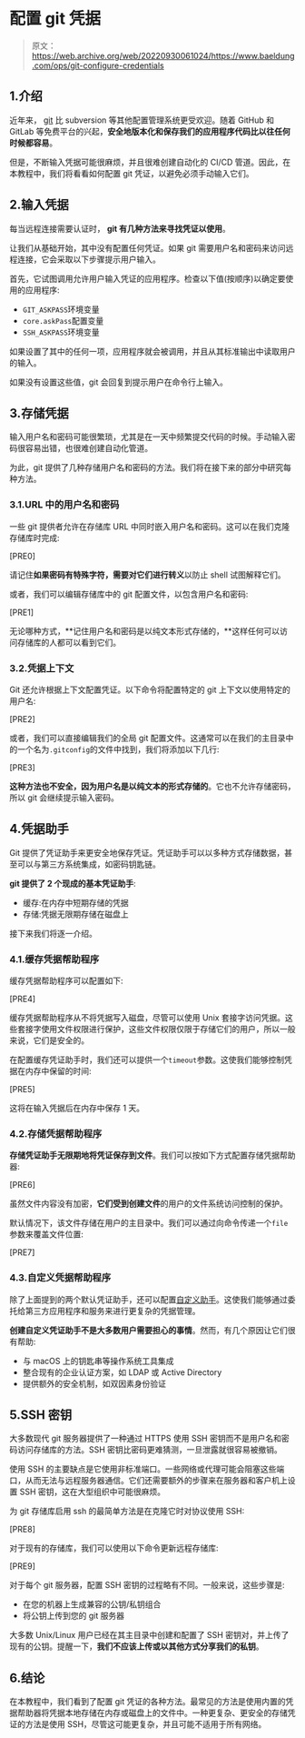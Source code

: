# 配置 git 凭据

> 原文：<https://web.archive.org/web/20220930061024/https://www.baeldung.com/ops/git-configure-credentials>

## 1.介绍

近年来， [git](/web/20221026020020/https://www.baeldung.com/cs/git-vs-svn) 比 subversion 等其他配置管理系统更受欢迎。随着 GitHub 和 GitLab 等免费平台的兴起，**安全地版本化和保存我们的应用程序代码比以往任何时候都容易**。

但是，不断输入凭据可能很麻烦，并且很难创建自动化的 CI/CD 管道。因此，在本教程中，我们将看看如何配置 git 凭证，以避免必须手动输入它们。

## 2.输入凭据

每当远程连接需要认证时， **git 有几种方法来寻找凭证以使用**。

让我们从基础开始，其中没有配置任何凭证。如果 git 需要用户名和密码来访问远程连接，它会采取以下步骤提示用户输入。

首先，它试图调用允许用户输入凭证的应用程序。检查以下值(按顺序)以确定要使用的应用程序:

*   `GIT_ASKPASS`环境变量
*   `core.askPass`配置变量
*   `SSH_ASKPASS`环境变量

如果设置了其中的任何一项，应用程序就会被调用，并且从其标准输出中读取用户的输入。

如果没有设置这些值，git 会回复到提示用户在命令行上输入。

## 3.存储凭据

输入用户名和密码可能很繁琐，尤其是在一天中频繁提交代码的时候。手动输入密码很容易出错，也很难创建自动化管道。

为此，git 提供了几种存储用户名和密码的方法。我们将在接下来的部分中研究每种方法。

### 3.1.URL 中的用户名和密码

一些 git 提供者允许在存储库 URL 中同时嵌入用户名和密码。这可以在我们克隆存储库时完成:

[PRE0]

请记住**如果密码有特殊字符，需要对它们进行转义**以防止 shell 试图解释它们。

或者，我们可以编辑存储库中的 git 配置文件，以包含用户名和密码:

[PRE1]

无论哪种方式，**记住用户名和密码是以纯文本形式存储的，**这样任何可以访问存储库的人都可以看到它们。

### 3.2.凭据上下文

Git 还允许根据上下文配置凭证。以下命令将配置特定的 git 上下文以使用特定的用户名:

[PRE2]

或者，我们可以直接编辑我们的全局 git 配置文件。这通常可以在我们的主目录中的一个名为`.gitconfig`的文件中找到，我们将添加以下几行:

[PRE3]

**这种方法也不安全，因为用户名是以纯文本的形式存储的**。它也不允许存储密码，所以 git 会继续提示输入密码。

## 4.凭据助手

Git 提供了凭证助手来更安全地保存凭证。凭证助手可以以多种方式存储数据，甚至可以与第三方系统集成，如密码钥匙链。

**git 提供了 2 个现成的基本凭证助手**:

*   缓存:在内存中短期存储的凭据
*   存储:凭据无限期存储在磁盘上

接下来我们将逐一介绍。

### 4.1.缓存凭据帮助程序

缓存凭据帮助程序可以配置如下:

[PRE4]

缓存凭据帮助程序从不将凭据写入磁盘，尽管可以使用 Unix 套接字访问凭据。这些套接字使用文件权限进行保护，这些文件权限仅限于存储它们的用户，所以一般来说，它们是安全的。

在配置缓存凭证助手时，我们还可以提供一个`timeout`参数。这使我们能够控制凭据在内存中保留的时间:

[PRE5]

这将在输入凭据后在内存中保存 1 天。

### 4.2.存储凭据帮助程序

**存储凭证助手无限期地将凭证保存到文件**。我们可以按如下方式配置存储凭据帮助器:

[PRE6]

虽然文件内容没有加密，**它们受到创建文件**的用户的文件系统访问控制的保护。

默认情况下，该文件存储在用户的主目录中。我们可以通过向命令传递一个`file`参数来覆盖文件位置:

[PRE7]

### 4.3.自定义凭据帮助程序

除了上面提到的两个默认凭证助手，还可以配置[自定义助手](https://web.archive.org/web/20221026020020/https://git-scm.com/docs/gitcredentials#_custom_helpers)。这使我们能够通过委托给第三方应用程序和服务来进行更复杂的凭据管理。

**创建自定义凭证助手不是大多数用户需要担心的事情**。然而，有几个原因让它们很有帮助:

*   与 macOS 上的钥匙串等操作系统工具集成
*   整合现有的企业认证方案，如 LDAP 或 Active Directory
*   提供额外的安全机制，如双因素身份验证

## 5.SSH 密钥

大多数现代 git 服务器提供了一种通过 HTTPS 使用 SSH 密钥而不是用户名和密码访问存储库的方法。SSH 密钥比密码更难猜测，一旦泄露就很容易被撤销。

使用 SSH 的主要缺点是它使用非标准端口。一些网络或代理可能会阻塞这些端口，从而无法与远程服务器通信。它们还需要额外的步骤来在服务器和客户机上设置 SSH 密钥，这在大型组织中可能很麻烦。

为 git 存储库启用 ssh 的最简单方法是在克隆它时对协议使用 SSH:

[PRE8]

对于现有的存储库，我们可以使用以下命令更新远程存储库:

[PRE9]

对于每个 git 服务器，配置 SSH 密钥的过程略有不同。一般来说，这些步骤是:

*   在您的机器上生成兼容的公钥/私钥组合
*   将公钥上传到您的 git 服务器

大多数 Unix/Linux 用户已经在其主目录中创建和配置了 SSH 密钥对，并上传了现有的公钥。提醒一下，**我们不应该上传或以其他方式分享我们的私钥**。

## 6.结论

在本教程中，我们看到了配置 git 凭证的各种方法。最常见的方法是使用内置的凭据帮助器将凭据本地存储在内存或磁盘上的文件中。一种更复杂、更安全的存储凭证的方法是使用 SSH，尽管这可能更复杂，并且可能不适用于所有网络。